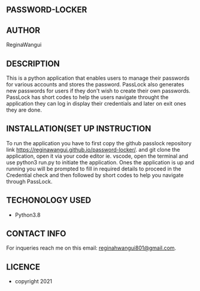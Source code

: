 ## PASSWORD-LOCKER

## AUTHOR

ReginaWangui

## DESCRIPTION

This is a python application that enables users to manage their passwords for various accounts and stores the password. PassLock also generates new passwords for users if they don't wish to create their own passwords. PassLock has short codes to help the users navigate throught the application they can log in display their credentials and later on exit ones they are done.

## INSTALLATION(SET UP INSTRUCTION

To run the application you have to first copy the github passlock repository link https://reginawangui.github.io/password-locker/. and git clone the application, open it via your code editor ie. vscode, open the terminal and use python3 run.py to initiate the application. Ones the application is up and running you will be prompted to fill in required details to proceed in the Credential check and then followed by short codes to help you navigate through PassLock.

## TECHONOLOGY USED

* Python3.8

## CONTACT INFO

For inqueries reach me on this email: reginahwangui801@gmail.com.

## LICENCE
* copyright 2021